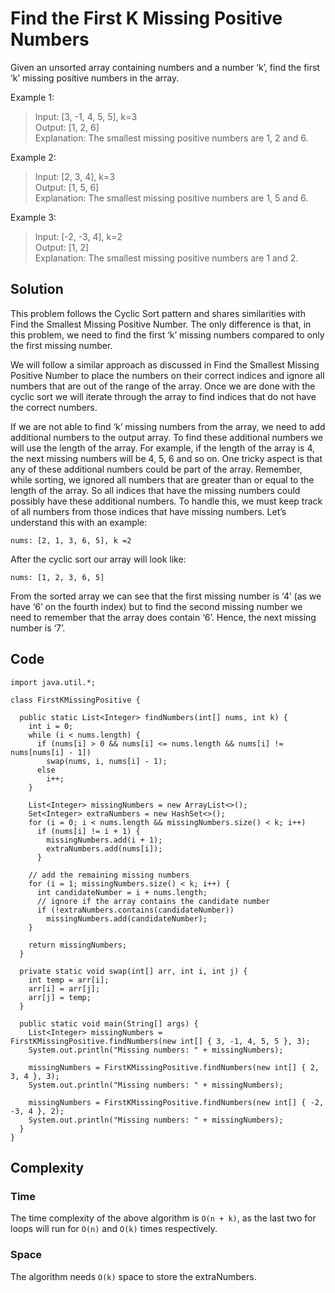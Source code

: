# Find the First K Missing Positive Numbers
Given an unsorted array containing numbers and a number ‘k’, find the first ‘k’ missing positive numbers in the array.

Example 1:
> Input: [3, -1, 4, 5, 5], k=3  
Output: [1, 2, 6]  
Explanation: The smallest missing positive numbers are 1, 2 and 6.

Example 2:
> Input: [2, 3, 4], k=3  
Output: [1, 5, 6]  
Explanation: The smallest missing positive numbers are 1, 5 and 6.

Example 3:
> Input: [-2, -3, 4], k=2  
Output: [1, 2]  
Explanation: The smallest missing positive numbers are 1 and 2.

## Solution
This problem follows the Cyclic Sort pattern and shares similarities with Find the Smallest Missing Positive Number. The only difference is that, in this problem, we need to find the first ‘k’ missing numbers compared to only the first missing number.

We will follow a similar approach as discussed in Find the Smallest Missing Positive Number to place the numbers on their correct indices and ignore all numbers that are out of the range of the array. Once we are done with the cyclic sort we will iterate through the array to find indices that do not have the correct numbers.

If we are not able to find ‘k’ missing numbers from the array, we need to add additional numbers to the output array. To find these additional numbers we will use the length of the array. For example, if the length of the array is 4, the next missing numbers will be 4, 5, 6 and so on. One tricky aspect is that any of these additional numbers could be part of the array. Remember, while sorting, we ignored all numbers that are greater than or equal to the length of the array. So all indices that have the missing numbers could possibly have these additional numbers. To handle this, we must keep track of all numbers from those indices that have missing numbers. Let’s understand this with an example:
```
nums: [2, 1, 3, 6, 5], k =2
```
After the cyclic sort our array will look like:
```
nums: [1, 2, 3, 6, 5]
```
From the sorted array we can see that the first missing number is ‘4’ (as we have ‘6’ on the fourth index) but to find the second missing number we need to remember that the array does contain ‘6’. Hence, the next missing number is ‘7’.

## Code
```
import java.util.*;

class FirstKMissingPositive {

  public static List<Integer> findNumbers(int[] nums, int k) {
    int i = 0;
    while (i < nums.length) {
      if (nums[i] > 0 && nums[i] <= nums.length && nums[i] != nums[nums[i] - 1])
        swap(nums, i, nums[i] - 1);
      else
        i++;
    }

    List<Integer> missingNumbers = new ArrayList<>();
    Set<Integer> extraNumbers = new HashSet<>();
    for (i = 0; i < nums.length && missingNumbers.size() < k; i++)
      if (nums[i] != i + 1) {
        missingNumbers.add(i + 1);
        extraNumbers.add(nums[i]);
      }

    // add the remaining missing numbers
    for (i = 1; missingNumbers.size() < k; i++) {
      int candidateNumber = i + nums.length;
      // ignore if the array contains the candidate number
      if (!extraNumbers.contains(candidateNumber))
        missingNumbers.add(candidateNumber);
    }

    return missingNumbers;
  }

  private static void swap(int[] arr, int i, int j) {
    int temp = arr[i];
    arr[i] = arr[j];
    arr[j] = temp;
  }

  public static void main(String[] args) {
    List<Integer> missingNumbers = FirstKMissingPositive.findNumbers(new int[] { 3, -1, 4, 5, 5 }, 3);
    System.out.println("Missing numbers: " + missingNumbers);

    missingNumbers = FirstKMissingPositive.findNumbers(new int[] { 2, 3, 4 }, 3);
    System.out.println("Missing numbers: " + missingNumbers);

    missingNumbers = FirstKMissingPositive.findNumbers(new int[] { -2, -3, 4 }, 2);
    System.out.println("Missing numbers: " + missingNumbers);
  }
}
```
## Complexity
### Time
The time complexity of the above algorithm is `O(n + k)`, as the last two for loops will run for `O(n)` and `O(k)` times respectively.
### Space
The algorithm needs `O(k)` space to store the extraNumbers.
